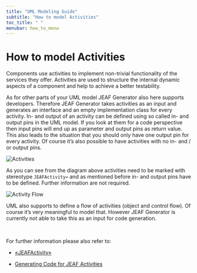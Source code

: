 ```yaml
---
title: "UML Modeling Guide"
subtitle: "How to model Activities"
toc_title: " "
menubar: how_to_menu
---
```


# How to model Activities

Components use activities to implement non-trivial functionality of the services they offer. Activities are used to structure the internal dynamic aspects of a component and help to achieve a better testability.

As for other parts of your UML model JEAF Generator also here supports developers. Therefore JEAF Generator takes activities as an input and generates an interface and an empty implementation class for every activity. In- and output of an activity can be defined using so called in- and output pins in the UML model. If you look at them for a code perspective then input pins will end up as parameter and output pins as return value. This also leads to the situation that you should only have one output pin for every activity. Of course it’s also possible to have activities with no in- and / or output pins.

![Activities](/images/activities.png)

As you can see from the diagram above activities need to be marked with stereotype `JEAFActivity»` and as mentioned before in- and output pins have to be defined. Further information are not required.

![Activity Flow](/images/activity-flow.png)

UML also supports to define a flow of activities (object and control flow). Of course it’s very meaningful to model that. However JEAF Generator is currently not able to take this as an input for code generation.

<br>

For further information please also refer to:

- [«JEAFActivity»](/uml-modeling-guide/jmm/JEAFActivity/)

- [Generating Code for JEAF Activities](/developer-guide/code-for-jeaf-activities/)
